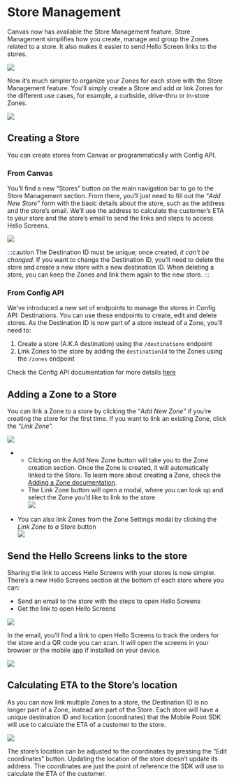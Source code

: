 Store Management
================

Canvas now has available the Store Management feature. Store Management simplifies how you create, manage and group the Zones related to a store. It also makes it easier to send Hello Screen links to the stores.

![](../../assets/stores-management.png)

Now it’s much simpler to organize your Zones for each store with the Store Management feature. You’ll simply create a Store and add or link Zones for the different use cases, for example, a curbside, drive-thru or in-store Zones.

![](../../assets/store-management-2.png)

Creating a Store
----------------

You can create stores from Canvas or programmatically with Config API.

### From Canvas

You’ll find a new “Stores” button on the main navigation bar to go to the Store Management section. From there, you’ll just need to fill out the “_Add New Store_” form with the basic details about the store, such as the address and the store’s email. We’ll use the address to calculate the customer’s ETA to your store and the store’s email to send the links and steps to access Hello Screens.

![](../../assets/store-management-3.png)

:::caution
The Destination ID must be unique; once created, _it can’t be changed_. If you want to change the Destination ID, you’ll need to delete the store and create a new store with a new destination ID. When deleting a store, you can keep the Zones and link them again to the new store.
:::

### From Config API

We’ve introduced a new set of endpoints to manage the stores in Config API: Destinations. You can use these endpoints to create, edit and delete stores. As the Destination ID is now part of a store instead of a Zone, you’ll need to:

1.  Create a store (A.K.A destination) using the `/destinations` endpoint
2.  Link Zones to the store by adding the `destinationId` to the Zones using the `/zones` endpoint

Check the Config API documentation for more details [here](https://config-docs.bluedot.io/)

Adding a Zone to a Store
------------------------

You can link a Zone to a store by clicking the “_Add New Zone_” if you’re creating the store for the first time. If you want to link an existing Zone, click the “_Link Zone_”.

![](../../assets/stores-management-4.png)

*   *   Clicking on the Add New Zone button will take you to the Zone creation section. Once the Zone is created, it will automatically linked to the Store. To learn more about creating a Zone, check the [Adding a Zone documentation](../../Canvas/Add%20a%20new%20zone.md).
    *   The Link Zone button will open a modal, where you can look up and select the Zone you’d like to link to the store  
        ![](../../assets/stores-management-5.png)

*   You can also link Zones from the Zone Settings modal by clicking the _Link Zone to a Store_ button  
    ![](../../assets/stores-management-6.png)

Send the Hello Screens links to the store
-----------------------------------------

Sharing the link to access Hello Screens with your stores is now simpler. There’s a new Hello Screens section at the bottom of each store where you can:

*   Send an email to the store with the steps to open Hello Screens
*   Get the link to open Hello Screens

![](../../assets/stores-management-7.png)

In the email, you’ll find a link to open Hello Screens to track the orders for the store and a QR code you can scan. It will open the screens in your browser or the mobile app if installed on your device.

![](../../assets/stores-management-8.png)

Calculating ETA to the Store’s location
---------------------------------------

As you can now link multiple Zones to a store, the Destination ID is no longer part of a Zone, instead are part of the Store. Each store will have a unique destination ID and location (coordinates) that the Mobile Point SDK will use to calculate the ETA of a customer to the store.

![](../../assets/stores-management-9.png)

The store’s location can be adjusted to the coordinates by pressing the “Edit coordinates” button. Updating the location of the store doesn’t update its address. The coordinates are just the point of reference the SDK will use to calculate the ETA of the customer.